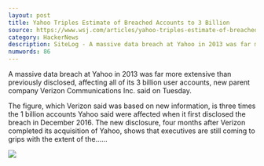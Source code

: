 ```yaml
---
layout: post
title: Yahoo Triples Estimate of Breached Accounts to 3 Billion
source: https://www.wsj.com/articles/yahoo-triples-estimate-of-breached-accounts-to-3-billion-1507062804
category: HackerNews
description: SiteLog - A massive data breach at Yahoo in 2013 was far more extensive than previously disclosed, affecting all of its 3 billion user accounts, its parent company Verizon said.
numwords: 86
---
```


A massive data breach at Yahoo in 2013 was far more extensive than previously disclosed, affecting all of its 3 billion user accounts, new parent company Verizon Communications Inc. said on Tuesday.

The figure, which Verizon said was based on new information, is three times the 1 billion accounts Yahoo said were affected when it first disclosed the breach in December 2016. The new disclosure, four months after Verizon completed its acquisition of Yahoo, shows that executives are still coming to grips with the extent of the......

![](https://si.wsj.net/public/resources/images/BN-VK323_36H0g_TOP_20171003155917.jpg)
<!--description-->